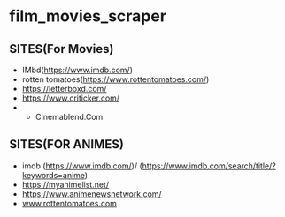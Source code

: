 # film_movies_scraper

## SITES(For Movies)
- IMbd(https://www.imdb.com/)
- rotten tomatoes(https://www.rottentomatoes.com/)
- https://letterboxd.com/
- https://www.criticker.com/
- - Cinemablend.Com


## SITES(FOR ANIMES)
- imdb (https://www.imdb.com/)/ (https://www.imdb.com/search/title/?keywords=anime)
- https://myanimelist.net/
- https://www.animenewsnetwork.com/
- www.rottentomatoes.com

